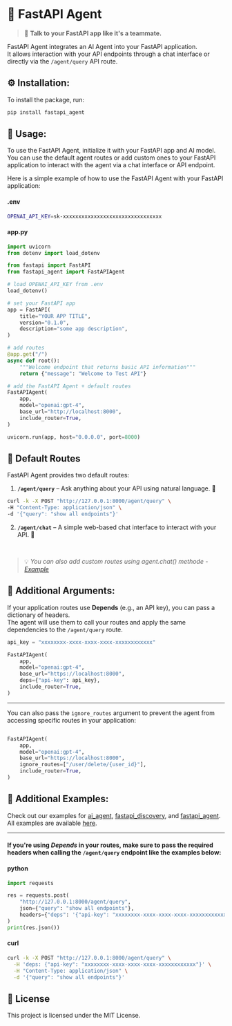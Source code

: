 # 🤖 FastAPI Agent

> 💬 **Talk to your FastAPI app like it's a teammate.**

FastAPI Agent integrates an AI Agent into your FastAPI application.  
It allows interaction with your API endpoints through a chat interface or directly via the `/agent/query` API route.

## ⚙️ Installation:

To install the package, run:
```bash
pip install fastapi_agent
```


## 🧪 Usage:

To use the FastAPI Agent, initialize it with your FastAPI app and AI model.<br>
You can use the default agent routes or add custom ones to your FastAPI application to interact with the agent via a chat interface or API endpoint.

Here is a simple example of how to use the FastAPI Agent with your FastAPI application:<br>

#### .env
```bash
OPENAI_API_KEY=sk-xxxxxxxxxxxxxxxxxxxxxxxxxxxxxxxx
```

#### app.py
```python
import uvicorn
from dotenv import load_dotenv

from fastapi import FastAPI
from fastapi_agent import FastAPIAgent

# load OPENAI_API_KEY from .env
load_dotenv()

# set your FastAPI app
app = FastAPI(
    title="YOUR APP TITLE",
    version="0.1.0",
    description="some app description",
)

# add routes
@app.get("/")
async def root():
    """Welcome endpoint that returns basic API information"""
    return {"message": "Welcome to Test API"}

# add the FastAPI Agent + default routes
FastAPIAgent(
    app,
    model="openai:gpt-4",
    base_url="http://localhost:8000",
    include_router=True,
)

uvicorn.run(app, host="0.0.0.0", port=8000)
```


## 🧭 Default Routes

FastAPI Agent provides two default routes:

1. **`/agent/query`** – Ask anything about your API using natural language. 🧠

  ```bash
curl -k -X POST "http://127.0.0.1:8000/agent/query" \
  -H "Content-Type: application/json" \
  -d '{"query": "show all endpoints"}'
```

2. **`/agent/chat`** – A simple web-based chat interface to interact with your API. 💬

<br>

> 💡 _You can also add custom routes using agent.chat() methode - [Example](./examples/3_fastapi_agent_example.py)_
 

## 🧩 Additional Arguments:
If your application routes use **Depends** (e.g., an API key), you can pass a dictionary of headers.  
The agent will use them to call your routes and apply the same dependencies to the `/agent/query` route.

```python
api_key = "xxxxxxxx-xxxx-xxxx-xxxx-xxxxxxxxxxxx"

FastAPIAgent(
    app,
    model="openai:gpt-4",
    base_url="https://localhost:8000",
    deps={"api-key": api_key},
    include_router=True,
)
```

---

You can also pass the `ignore_routes` argument to prevent the agent from accessing specific routes in your application:

```python

FastAPIAgent(
    app,
    model="openai:gpt-4",
    base_url="https://localhost:8000",
    ignore_routes=["/user/delete/{user_id}"],
    include_router=True,
)

```

## 📁 Additional Examples:

Check out our examples for [ai_agent](./examples/1_ai_agent_example.py), 
[fastapi_discovery](./examples/2_fastapi_discovery_example.py), 
and [fastapi_agent](./examples/3_fastapi_agent_example.py).  
All examples are available [here](./examples/).

---

#### If you're using *Depends* in your routes, make sure to pass the required headers when calling the `/agent/query` endpoint like the examples below:

#### python
```python
import requests

res = requests.post(
    "http://127.0.0.1:8000/agent/query", 
    json={"query": "show all endpoints"},
    headers={"deps": '{"api-key": "xxxxxxxx-xxxx-xxxx-xxxx-xxxxxxxxxxxx"}'}
)
print(res.json())
```

#### curl
```bash
curl -k -X POST "http://127.0.0.1:8000/agent/query" \
  -H 'deps: {"api-key": "xxxxxxxx-xxxx-xxxx-xxxx-xxxxxxxxxxxx"}' \
  -H "Content-Type: application/json" \
  -d '{"query": "show all endpoints"}'
```

## 📜 License

This project is licensed under the MIT License.